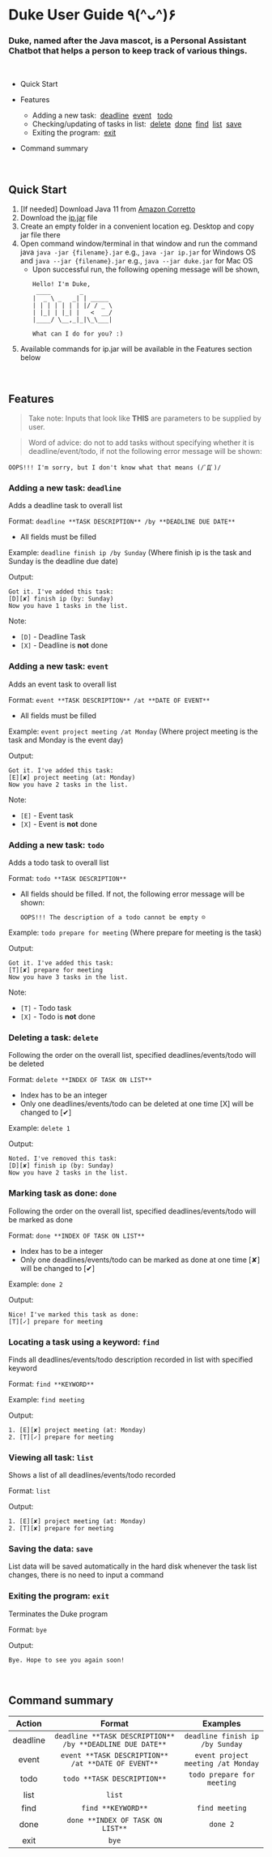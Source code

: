 # Duke User Guide ٩(^ᴗ^)۶ 

### Duke, named after the Java mascot, is a Personal Assistant Chatbot that helps a person to keep track of various things. 

<br>

* Quick Start
* Features 
  - Adding a new task:&nbsp; [deadline](#adding-a-new-task-deadline)&nbsp; [event](#adding-a-new-task-event) &nbsp; [todo](#adding-a-new-task-todo)
  - Checking/updating of tasks in list:&nbsp; [delete](#deleting-a-task-delete)&nbsp; [done](#marking-task-as-done-done)&nbsp; [find](#locating-a-task-using-a-keyword-find)&nbsp; [list](#viewing-all-task-list)&nbsp; [save](#saving-the-data-save)
  - Exiting the program: &nbsp;[exit](#exiting-the-program-exit)

* Command summary 

<br>

## Quick Start
1) [If needed] Download Java 11 from [Amazon Corretto](https://docs.aws.amazon.com/corretto/latest/corretto-11-ug/downloads-list.html)
2) Download the [ip.jar](https://github.com/jlifah/ip/releases/download/ip.jar-v0.2/ip.jar) file 
3) Create an empty folder in a convenient location eg. Desktop and copy jar file there
4) Open command window/terminal in that window and run the command java `java -jar {filename}.jar` e.g., `java -jar ip.jar` for Windows OS and `java --jar {filename}.jar` e.g., `java --jar duke.jar` for Mac OS
   - Upon successful run, the following opening message will be shown,
      ```
      Hello! I'm Duke,
       ____        _        
      |  _ \ _   _| | _____ 
      | | | | | | | |/ / _ \
      | |_| | |_| |   <  __/
      |____/ \__,_|_|\_\___|
              
      What can I do for you? :)
      ```
5) Available commands for ip.jar will be available in the Features section below


<br>

## Features
> Take note: Inputs that look like **THIS** are parameters to be supplied by user.

> Word of advice: do not to add tasks without specifying whether it is deadline/event/todo, if not the following error message will be shown:
```
OOPS!!! I'm sorry, but I don't know what that means (/ﾟДﾟ)/
```

### Adding a new task: `deadline`

Adds a deadline task to overall list

Format: `deadline **TASK DESCRIPTION** /by **DEADLINE DUE DATE**`
* All fields must be filled

Example: `deadline finish ip /by Sunday` (Where finish ip is the task and Sunday is the deadline due date)

Output:
```
Got it. I've added this task:
[D][✘] finish ip (by: Sunday)
Now you have 1 tasks in the list.
```

Note:
* `[D]` - Deadline Task 
* `[X]` - Deadline is **not** done

### Adding a new task: `event`

Adds an event task to overall list

Format: `event **TASK DESCRIPTION** /at **DATE OF EVENT**`
* All fields must be filled

Example: `event project meeting /at Monday` (Where project meeting is the task and Monday is the event day)

Output:
```
Got it. I've added this task:
[E][✘] project meeting (at: Monday)
Now you have 2 tasks in the list.
```

Note:
* `[E]` - Event task
* `[X]` - Event is **not** done

### Adding a new task: `todo`

Adds a todo task to overall list

Format: `todo **TASK DESCRIPTION**`
* All fields should be filled. If not, the following error message will be shown:
   ```
   OOPS!!! The description of a todo cannot be empty ☹
   ```

Example: `todo prepare for meeting` (Where prepare for meeting is the task)

Output:
```
Got it. I've added this task:
[T][✘] prepare for meeting
Now you have 3 tasks in the list.
```

Note:
* `[T]` - Todo task
* `[X]` - Todo is **not** done

### Deleting a task: `delete`

Following the order on the overall list, specified deadlines/events/todo will be deleted

Format: `delete **INDEX OF TASK ON LIST**`
* Index has to be an integer
* Only one deadlines/events/todo can be deleted at one time
[X] will be changed to [✔]

Example: `delete 1`

Output:
```
Noted. I've removed this task:
[D][✘] finish ip (by: Sunday)
Now you have 2 tasks in the list.
```

### Marking task as done: `done`

Following the order on the overall list, specified deadlines/events/todo will be marked as done

Format: `done **INDEX OF TASK ON LIST**`
* Index has to be a integer
* Only one deadlines/events/todo can be marked as done at one time
[✘] will be changed to [✔]

Example: `done 2`

Output:
```
Nice! I've marked this task as done:
[T][✓] prepare for meeting
```

### Locating a task using a keyword: `find`

Finds all deadlines/events/todo description recorded in list with specified keyword 

Format: `find **KEYWORD**`

Example: `find meeting`

Output:
```
1. [E][✘] project meeting (at: Monday)
2. [T][✓] prepare for meeting
```

### Viewing all task: `list`

Shows a list of all deadlines/events/todo recorded

Format: `list`

Output:
```
1. [E][✘] project meeting (at: Monday)
2. [T][✘] prepare for meeting
```

### Saving the data: `save`

List data will be saved automatically in the hard disk whenever the task list changes, there is no need to input a command

### Exiting the program: `exit`

Terminates the Duke program

Format: `bye`

Output:
```
Bye. Hope to see you again soon!
```

<br>

## Command summary

|    Action       |      Format     |   Examples | 
|:---:|:---:|:---:|
|       deadline   |    `deadline **TASK DESCRIPTION** /by **DEADLINE DUE DATE**`                 |   `deadline finish ip /by Sunday` |
|       event        |         `event **TASK DESCRIPTION** /at **DATE OF EVENT**`          |  `event project meeting /at Monday` |
|todo|        `todo **TASK DESCRIPTION**`       |   `todo prepare for meeting` | 
|          list             |            `list`            |    | 
|           find         |  `find **KEYWORD**`                    |    `find meeting`  |
|           done                |       `done **INDEX OF TASK ON LIST**`          |   `done 2`  |
|             exit             |                 `bye`          |    | 
